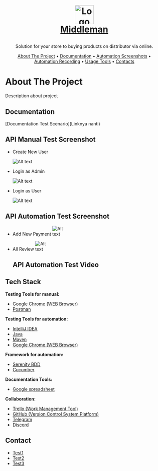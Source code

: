 <!-- LOGO -->
<br />
<h1>
<p align="center">
<a href="https://middleman-alta.vercel.app/auth/welcome">
  <img src="https://middleman-alta.vercel.app/_next/image?url=%2F_next%2Fstatic%2Fmedia%2Flogo.f4fa4ef1.png&w=640&q=75" alt="Logo" height="60">
  <br>Middleman
  </a>  
</h1>
  <p align="center">
    Solution for your store to buying products on distributor via online.
    <br />
    </p>
</p>
<p align="center">
  <a href="#about-the-project">About The Project</a> •
  <a href="#documentation">Documentation</a> •
  <a href="#API-Automation-Screenshots">Automation Screenshots</a> •
  <a href="#API-Automation-Recording">Automation Recording</a> •
  <a href="#Usage-Tools">Usage Tools</a> •
  <a href="#Contacts">Contacts</a>
</p>  



# About The Project

Description about project



## Documentation

[Documentation Test Scenario](Linknya nanti)


## API Manual Test Screenshot

- Create New User

  <img
  src="gambar2"
  alt="Alt text"
  title="Create New User"
  style="display: inline-block; margin: 0 auto; max-width: 150px">
  
- Login as Admin

  <img
  src="gambar3"
  alt="Alt text"
  title="Login as Admin"
  style="display: inline-block; margin: 0 auto; max-width: 150px">
  
- Login as User

  <img
  src="gambar4"
  alt="Alt text"
  title="Login as User"
  style="display: inline-block; margin: 0 auto; max-width: 150px">
  
  
  

## API Automation Test Screenshot

- Add New Payment
<img
  src="gambar5"
  alt="Alt text"
  title="Add New Payment"
  style="display: inline-block; margin: 0 auto; max-width: 50px">
  
- All Review
<img
  src="gambar 6"
  alt="Alt text"
  title="All Review"
  style="display: inline-block; margin: 0 auto; max-width: 50px">  
  
  

  ## API Automation Test Video
      
    







## Tech Stack  

**Testing Tools for manual:**  
- [Google Chrome (WEB Browser)](https://www.google.com/chrome/)
- [Postman](https://www.postman.com/)

**Testing Tools for automation:** 
- [IntelliJ IDEA](https://www.jetbrains.com/idea/)
- [Java](https://www.java.com/)
- [Maven](https://maven.apache.org/)
- [Google Chrome (WEB Browser)](https://www.google.com/chrome/)

**Framework for automation:**
- [Serenity BDD](https://serenity-bdd.info/)
- [Cucumber](https://cucumber.io/)

**Documentation Tools:** 
- [Google spreadsheet](https://www.google.com/sheets/about/)

**Collaboration:**
- [Trello (Work Management Tool)](https://trello.com/)
- [GitHub (Version Control System Platform)](https://github.com/)
- [Telegram](https://web.telegram.org/)
- [Discord](https://discord.com/)



## Contact

- [Test1](https://github.com/A)
- [Test2](https://github.com/B)
- [Test3](https://github.com/C)

